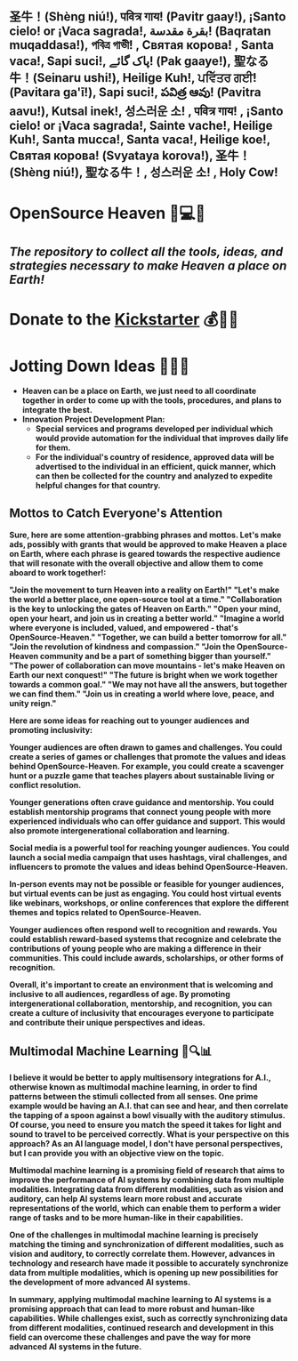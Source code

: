 ## <b>圣牛！(Shèng niú!), पवित्र गाय! (Pavitr gaay!), ¡Santo cielo! or ¡Vaca sagrada!, بقرة مقدسة! (Baqratan muqaddasa!), পবিত্র গাভী! , Святая корова! , <b>Santa vaca!, Sapi suci!, پاک گائے! (Pak gaaye!), 聖なる牛！(Seinaru ushi!), Heilige Kuh!, ਪਵਿੱਤਰ ਗਈ! (Pavitara ga'ī!), Sapi suci!, పవిత్ర ఆవు! (Pavitra aavu!), Kutsal inek!, 성스러운 소! , पवित्र गाय! , ¡Santo cielo! or ¡Vaca sagrada!, Sainte vache!, Heilige Kuh!, Santa mucca!, Santa vaca!, Heilige koe!, Святая корова! (Svyataya korova!), 圣牛！(Shèng niú!), 聖なる牛！, 성스러운 소! , Holy Cow!</b>

# <b>OpenSource Heaven</b> 🌟💻🚀
## <i>The repository to <b>collect all the tools, ideas, and strategies necessary</b> to make Heaven a place on Earth!</i>

# Donate to the [Kickstarter](http://LINK) 💰🤝🎁

# Jotting Down Ideas 📝💡🤔
- Heaven can be a place on Earth, we just need to all coordinate together  in order to come up with the tools, procedures, and plans to integrate the best. 
- Innovation Project Development Plan: 
  + Special services and programs developed per individual which would provide automation for the individual that improves daily life for them. 
  + For the individual's country of residence, approved data will be advertised to the individual in an efficient, quick manner, which can then be collected for the country and analyzed to expedite helpful changes for that country. 

## Mottos to Catch Everyone's Attention

Sure, here are some attention-grabbing phrases and mottos. Let's make ads, possibly with grants that would be approved to make Heaven a place on Earth, where each phrase is geared towards the respective audience that will resonate with the overall objective and allow them to come aboard to work  together!:

"Join the movement to turn Heaven into a reality on Earth!"
"Let's make the world a better place, one open-source tool at a time."
"Collaboration is the key to unlocking the gates of Heaven on Earth."
"Open your mind, open your heart, and join us in creating a better world."
"Imagine a world where everyone is included, valued, and empowered - that's OpenSource-Heaven."
"Together, we can build a better tomorrow for all."
"Join the revolution of kindness and compassion."
"Join the OpenSource-Heaven community and be a part of something bigger than yourself."
"The power of collaboration can move mountains - let's make Heaven on Earth our next conquest!"
"The future is bright when we work together towards a common goal."
"We may not have all the answers, but together we can find them."
"Join us in creating a world where love, peace, and unity reign."

Here are some ideas for reaching out to younger audiences and promoting inclusivity:

Younger audiences are often drawn to games and challenges. You could create a series of games or challenges that promote the values and ideas behind OpenSource-Heaven. For example, you could create a scavenger hunt or a puzzle game that teaches players about sustainable living or conflict resolution.

Younger generations often crave guidance and mentorship. You could establish mentorship programs that connect young people with more experienced individuals who can offer guidance and support. This would also promote intergenerational collaboration and learning.

Social media is a powerful tool for reaching younger audiences. You could launch a social media campaign that uses hashtags, viral challenges, and influencers to promote the values and ideas behind OpenSource-Heaven.

In-person events may not be possible or feasible for younger audiences, but virtual events can be just as engaging. You could host virtual events like webinars, workshops, or online conferences that explore the different themes and topics related to OpenSource-Heaven.

Younger audiences often respond well to recognition and rewards. You could establish reward-based systems that recognize and celebrate the contributions of young people who are making a difference in their communities. This could include awards, scholarships, or other forms of recognition.

Overall, it's important to create an environment that is welcoming and inclusive to all audiences, regardless of age. By promoting intergenerational collaboration, mentorship, and recognition, you can create a culture of inclusivity that encourages everyone to participate and contribute their unique perspectives and ideas.


## Multimodal Machine Learning 🤖🔍📊

I believe it would be better to apply multisensory integrations for A.I., otherwise known as multimodal machine learning, in order to find patterns between the stimuli collected from all senses. One prime example would be having an A.I. that can see and hear, and then correlate the tapping of a spoon against a bowl visually with the auditory stimulus. Of course, you need to ensure you match the speed it takes for light and sound to travel to be perceived correctly. What is your perspective on this approach?
As an AI language model, I don't have personal perspectives, but I can provide you with an objective view on the topic.

Multimodal machine learning is a promising field of research that aims to improve the performance of AI systems by combining data from multiple modalities. Integrating data from different modalities, such as vision and auditory, can help AI systems learn more robust and accurate representations of the world, which can enable them to perform a wider range of tasks and to be more human-like in their capabilities.

One of the challenges in multimodal machine learning is precisely matching the timing and synchronization of different modalities, such as vision and auditory, to correctly correlate them. However, advances in technology and research have made it possible to accurately synchronize data from multiple modalities, which is opening up new possibilities for the development of more advanced AI systems.

In summary, applying multimodal machine learning to AI systems is a promising approach that can lead to more robust and human-like capabilities. While challenges exist, such as correctly synchronizing data from different modalities, continued research and development in this field can overcome these challenges and pave the way for more advanced AI systems in the future.

